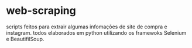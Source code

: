 # web-scraping
scripts feitos para extrair algumas infomações de site de compra e instagram.
todos elaborados em python utilizando os framewoks Selenium e BeautifilSoup.
